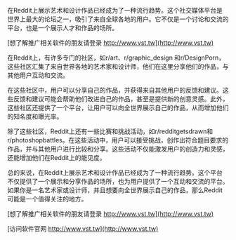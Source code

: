 在Reddit上展示艺术和设计作品已经成为了一种流行趋势。这个社交媒体平台是世界上最大的论坛之一，吸引了来自全球各地的用户。它不仅是一个讨论和交流的平台，也是一个展示人才和作品的场所。

[想了解推广相关软件的朋友请登录 http://www.vst.tw](http://www.vst.tw)

在Reddit上，有许多专门的社区，如r/art、r/graphic_design 和r/DesignPorn，这些社区汇集了来自世界各地的艺术家和设计师，他们在这里分享他们的作品，与其他用户互动和交流。

在这些社区中，用户可以分享自己的作品，并获得来自其他用户的反馈和建议。这些反馈和建议可能会帮助他们改进自己的作品，甚至是提供新的创意灵感。此外，这些社区还提供了一个平台，让用户可以向全世界展示自己的作品，从而增加他们的知名度和曝光率。

除了这些社区，Reddit上还有一些比赛和挑战活动，如r/redditgetsdrawn和r/photoshopbattles。在这些活动中，用户可以接受挑战，创作出符合题目要求的作品，并与其他用户进行比较和分享。这些活动不仅能激发用户的创造力和灵感，还能增加他们在Reddit上的能见度。

总的来说，在Reddit上展示艺术和设计作品已经成为了一种流行趋势。这个平台不仅提供了一个展示和分享作品的场所，也为用户提供了一个互动和交流的平台。如果你是一名艺术家或设计师，并且想要向全世界展示自己的作品，那么Reddit可能是一个值得关注的地方。

[想了解推广相关软件的朋友请登录 http://www.vst.tw](http://www.vst.tw)


[访问软件官网 http://www.vst.tw](http://www.vst.tw)

